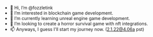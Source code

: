 - 👋 Hi, I’m @fozzletink
- 👀 I’m interested in blockchain game development.
- 🌱 I’m currently learning unreal engine game development.
- 💞️ I’m looking to create a horror survival game with nft integrations.
- 📫 Anyways, I guess I'll start my journey now. (2.1.22@4.06a pst)

<!---
fozzletink/fozzletink is a ✨ special ✨ repository because its `README.md` (this file) appears on your GitHub profile.
You can click the Preview link to take a look at your changes.
--->
